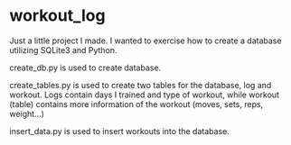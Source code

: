 # workout_log
Just a little project I made. I wanted to exercise how to create a database utilizing SQLite3 and Python.

create_db.py is used to create database.

create_tables.py is used to create two tables for the database, log and workout. Logs contain days I trained and type of workout, while workout (table) contains more information
of the workout (moves, sets, reps, weight...)

insert_data.py is used to insert workouts into the database.